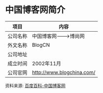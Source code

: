 # 中国博客网简介

|项目|内容|
|-----|-----|
|公司名称|中国博客网--->博尚网|
|外文名称|BlogCN|
|公司地址||
|成立时间|2002年11月|
|公司官网|http://www.blogchina.com/|

资料来源: 
[百度百科-中国博客网](https://baike.baidu.com/item/%E4%B8%AD%E5%9B%BD%E5%8D%9A%E5%AE%A2%E7%BD%91/7871991?fr=aladdin)